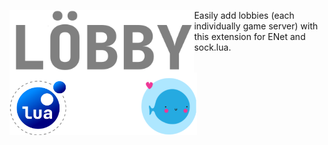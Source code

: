 
<img src="Lobby Logo.png"
     alt="Gradient Lua Logo"
     height="100"
     style="float: left; margin-right: 10px;margin: auto" /> 


<img src="Untitled.png"
     alt="Desgined For Lua and LOVE2D"
     width="300"
     height="100"
     style="float: left; margin-right: 10px;" /> 
     
Easily add lobbies (each individually game server) with this extension for ENet and sock.lua.


 


